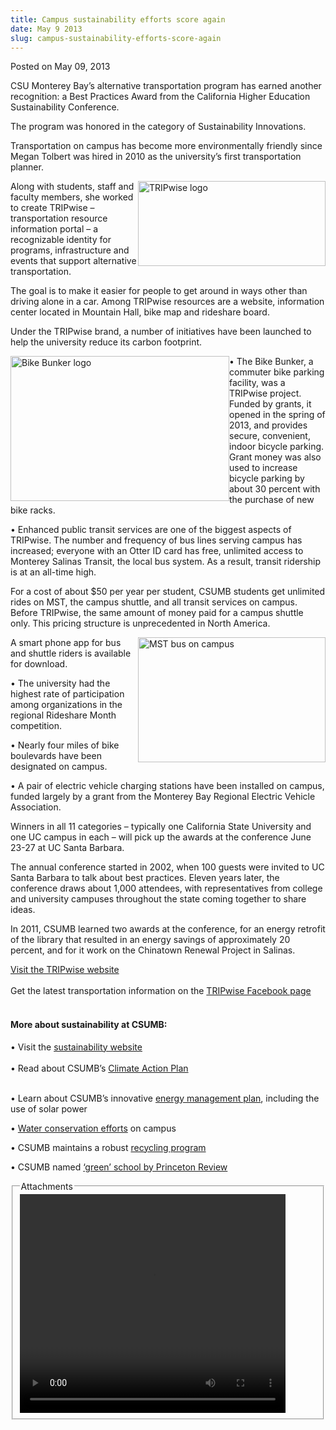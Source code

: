 ```yaml
---
title: Campus sustainability efforts score again
date: May 9 2013
slug: campus-sustainability-efforts-score-again
---
```


  



<span class="date">Posted on May 09, 2013    </span>
<p>CSU Monterey Bay&#x2019;s alternative transportation program has earned
another recognition: a Best Practices Award from the California
Higher Education Sustainability Conference.</p>
<p>The program was honored in the category of Sustainability
Innovations.</p>
<p>Transportation on campus has become more environmentally
friendly since Megan Tolbert was hired in 2010 as the university&#x2019;s
first transportation planner.</p>
<p><img alt="TRIPwise logo" src="https://news.csumb.edu/sites/default/files/65/attachments/news/images/tripwise_logo_0.jpg" style="float:right; width:300px; height:136px">Along with
students, staff and faculty members, she worked to create TRIPwise
&#x2013; transportation resource information portal &#x2013; a recognizable
identity for programs, infrastructure and events that support
alternative transportation.</img></p>
<p>The goal is to make it easier for people to get around in ways
other than driving alone in a car. Among TRIPwise resources are a
website, information center located in Mountain Hall, bike map and
rideshare board.</p>
<p>Under the TRIPwise brand, a number of initiatives have been
launched to help the university reduce its carbon footprint.</p>
<p><img alt="Bike Bunker logo" src="https://news.csumb.edu/sites/default/files/65/attachments/news/images/bike_bunker.jpg" style="float:left; width:350px; height:232px">&#x2022; The Bike Bunker,
a commuter bike parking facility, was a TRIPwise project. Funded by
grants, it opened in the spring of 2013, and provides secure,
convenient, indoor bicycle parking. Grant money was also used to
increase bicycle parking by about 30 percent with the purchase of
new bike racks.</img></p>
<p>&#x2022; Enhanced public transit services are one of the biggest
aspects of TRIPwise. The number and frequency of bus lines serving
campus has increased; everyone with an Otter ID card has free,
unlimited access to Monterey Salinas Transit, the local bus system.
As a result, transit ridership is at an all-time high.</p>
<p>For a cost of about $50 per year per student, CSUMB students get
unlimited rides on MST, the campus shuttle, and all transit
services on campus. Before TRIPwise, the same amount of money paid
for a campus shuttle only. This pricing structure is unprecedented
in North America.</p>
<p><img alt="MST bus on campus" src="https://news.csumb.edu/sites/default/files/65/attachments/news/images/mst_bus_on_campus.jpg" style="float:right; width:300px; height:200px">A smart phone app
for bus and shuttle riders is available for download.</img></p>
<p>&#x2022; The university had the highest rate of participation among
organizations in the regional Rideshare Month competition.</p>
<p>&#x2022; Nearly four miles of bike boulevards have been designated on
campus.</p>
<p>&#x2022; A pair of electric vehicle charging stations have been
installed on campus, funded largely by a grant from the Monterey
Bay Regional Electric Vehicle Association.</p>
<p>Winners in all 11 categories &#x2013; typically one California State
University and one UC campus in each &#x2013; will pick up the awards at
the conference June 23-27 at UC Santa Barbara.</p>
<p>The annual conference started in 2002, when 100 guests were
invited to UC Santa Barbara to talk about best practices. Eleven
years later, the conference draws about 1,000 attendees, with
representatives from college and university campuses throughout the
state coming together to share ideas.</p>
<p>In 2011, CSUMB learned two awards at the conference, for an
energy retrofit of the library that resulted in an energy savings
of approximately 20 percent, and for it work on the Chinatown
Renewal Project in Salinas.</p>
<p><a href="https://transportation.csumb.edu/tripwise-home" rel="nofollow">Visit the TRIPwise website</a><br>
<br>
Get the latest transportation information on the <a href="https://www.facebook.com/pages/TRIPwise-at-CalState-Monterey-Bay/134305713287849" rel="nofollow">TRIPwise Facebook page</a></br></br></p>
<h4>More about sustainability at CSUMB:</h4>
<p>&#x2022; Visit the <a href="https://ideals.csumb.edu/sustainability" rel="nofollow">sustainability website</a><br>
<br>
&#x2022; Read about CSUMB&#x2019;s <a href="https://sustainability.csumb.edu/campus-sustainability-committee" rel="nofollow">Climate Action Plan</a></br></br></p>
<p>&#x2022; Learn about CSUMB&#x2019;s innovative <a href="https://energy.csumb.edu/" rel="nofollow">energy management
plan</a>, including the use of solar power</p>
<p>&#x2022; <a href="https://sustainability.csumb.edu/water-0" rel="nofollow">Water conservation efforts</a> on campus</p>
<p>&#x2022; CSUMB maintains a robust <a href="https://sustainability.csumb.edu/waste-and-recycling" rel="nofollow">recycling program</a></p>
<p>&#x2022; CSUMB named <a href="../25/csumb-earns-another-green-honor.html" rel="nofollow">&#x2018;green&#x2019;
school by Princeton Review</a></p>
<fieldset class="fieldgroup group-attachments">
<legend>Attachments</legend>
<div class="field field-type-emvideo field-field-attach-video">
<div class="field-items">
<div class="field-item odd">
<div class="emvideo emvideo-video emvideo-youtube">
<div class="emfield-emvideo emfield-emvideo-youtube">
<div id="emvideo-youtube-flash-wrapper-1">
<!--<object type="application/x-shockwave-flash" height="350" width="425" data="https://www.youtube.com/v/ZvMShvEYf58&amp;rel=0&amp;enablejsapi=1&amp;playerapiid=ytplayer&amp;fs=1" id="emvideo-youtube-flash-1">
          <param name="movie" value="https://www.youtube.com/v/ZvMShvEYf58&amp;rel=0&amp;enablejsapi=1&amp;playerapiid=ytplayer&amp;fs=1" />
          <param name="allowScriptAccess" value="sameDomain"/>
          <param name="quality" value="best"/>
          <param name="allowFullScreen" value="true"/>
          <param name="bgcolor" value="#FFFFFF"/>
          <param name="scale" value="noScale"/>
          <param name="salign" value="TL"/>
          <param name="FlashVars" value="playerMode=embedded" />
          <param name="wmode" value="transparent" />
        </object>-->
<video controls="" width="425" height="350">
<source src="https://r16---sn-o097znez.googlevideo.com/videoplayback?itag=18&amp;sparams=dur,id,initcwndbps,ip,ipbits,itag,mm,ms,mv,pl,ratebypass,source,upn,expire&amp;fexp=900718,907263,916104,923368,927622,929821,930676,936121,9406392,941004,943917,947225,948124,952302,952605,952901,955301,957103,957105,957201,959701&amp;upn=9CJ_bcvFIVQ&amp;sver=3&amp;key=yt5&amp;mt=1422322531&amp;ip=198.189.249.65&amp;mm=31&amp;ipbits=0&amp;ms=au&amp;signature=7C32412F0AD28C17A5B9467A7133F62309881DDC.5110555B4ED5BBD4FE302F9AD3AE9E4D95601B2C&amp;mv=m&amp;ratebypass=yes&amp;source=youtube&amp;pl=23&amp;initcwndbps=3817500&amp;id=o-ALicCZdLEMWGLPtCgAtUB8Q6gTWoLwmAP4bNPSzDhHrJ&amp;dur=148.538&amp;expire=1422344164&amp;name=ZvMShvEYf58" type="video/mp4"/></video></div>
</div>
</div>
</div>
</div>
</div>
</fieldset>





```
